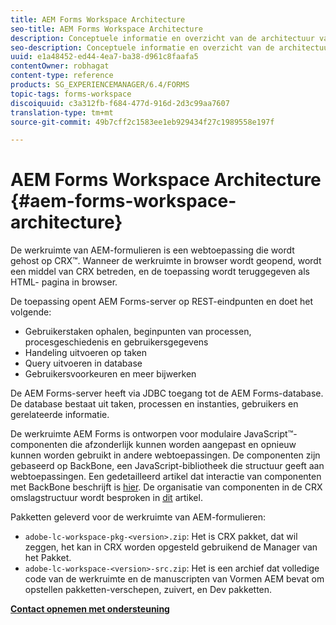 ```yaml
---
title: AEM Forms Workspace Architecture
seo-title: AEM Forms Workspace Architecture
description: Conceptuele informatie en overzicht van de architectuur van de werkruimte van LiveCycle AEM-formulieren.
seo-description: Conceptuele informatie en overzicht van de architectuur van de werkruimte van LiveCycle AEM-formulieren.
uuid: e1a48452-ed44-4ea7-ba38-d961c8faafa5
contentOwner: robhagat
content-type: reference
products: SG_EXPERIENCEMANAGER/6.4/FORMS
topic-tags: forms-workspace
discoiquuid: c3a312fb-f684-477d-916d-2d3c99aa7607
translation-type: tm+mt
source-git-commit: 49b7cff2c1583ee1eb929434f27c1989558e197f

---
```



# AEM Forms Workspace Architecture {#aem-forms-workspace-architecture}

De werkruimte van AEM-formulieren is een webtoepassing die wordt gehost op CRX™. Wanneer de werkruimte in browser wordt geopend, wordt een middel van CRX betreden, en de toepassing wordt teruggegeven als HTML- pagina in browser.

De toepassing opent AEM Forms-server op REST-eindpunten en doet het volgende:

* Gebruikerstaken ophalen, beginpunten van processen, procesgeschiedenis en gebruikersgegevens
* Handeling uitvoeren op taken
* Query uitvoeren in database
* Gebruikersvoorkeuren en meer bijwerken

De AEM Forms-server heeft via JDBC toegang tot de AEM Forms-database. De database bestaat uit taken, processen en instanties, gebruikers en gerelateerde informatie.

De werkruimte AEM Forms is ontworpen voor modulaire JavaScript™-componenten die afzonderlijk kunnen worden aangepast en opnieuw kunnen worden gebruikt in andere webtoepassingen. De componenten zijn gebaseerd op BackBone, een JavaScript-bibliotheek die structuur geeft aan webtoepassingen. Een gedetailleerd artikel dat interactie van componenten met BackBone beschrijft is [hier](/help/forms/using/backbone-interaction.md). De organisatie van componenten in de CRX omslagstructuur wordt besproken in [dit](/help/forms/using/folder-structure.md) artikel.

Pakketten geleverd voor de werkruimte van AEM-formulieren:

* `adobe-lc-workspace-pkg-<version>.zip`: Het is CRX pakket, dat wil zeggen, het kan in CRX worden opgesteld gebruikend de Manager van het Pakket.
* `adobe-lc-workspace-<version>-src.zip`: Het is een archief dat volledige code van de werkruimte en de manuscripten van Vormen AEM bevat om opstellen pakketten-verschepen, zuivert, en Dev pakketten.

**[Contact opnemen met ondersteuning](https://www.adobe.com/account/sign-in.supportportal.html)**
